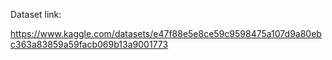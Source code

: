Dataset link:

https://www.kaggle.com/datasets/e47f88e5e8ce59c9598475a107d9a80ebc363a83859a59facb069b13a9001773

